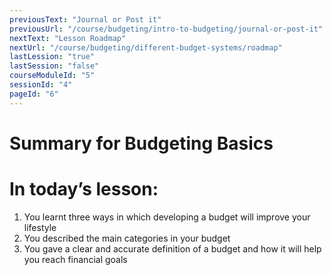 ```yaml
---
previousText: "Journal or Post it"
previousUrl: "/course/budgeting/intro-to-budgeting/journal-or-post-it"
nextText: "Lesson Roadmap"
nextUrl: "/course/budgeting/different-budget-systems/roadmap"
lastLession: "true"
lastSession: "false"
courseModuleId: "5"
sessionId: "4"
pageId: "6"
---
```



# Summary for Budgeting Basics
# In today’s lesson: 
1. You learnt three ways in which developing a budget will improve your lifestyle 
2. You described the main categories in your budget
3. You gave a clear and accurate definition of a budget and how it will help you reach financial goals
